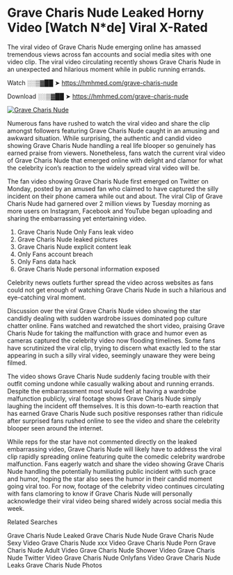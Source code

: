 ﻿# Grave Charis Nude Leaked Horny Video [Watch N*de] Viral X-Rated

The viral video of ﻿Grave Charis Nude emerging online has amassed tremendous views across fan accounts and social media sites with one video clip. The viral video circulating recently shows ﻿Grave Charis Nude in an unexpected and hilarious moment while in public running errands. 

Watch ░░▒▓██ ➤ https://hmhmed.com/grave-charis-nude

Download ░░▒▓██ ➤ https://hmhmed.com/grave-charis-nude

[![Grave Charis Nude](https://i.imgur.com/dJHk4Zq.gif)](https://hmhmed.com/grave-charis-nude)

Numerous fans have rushed to watch the viral video and share the clip amongst followers featuring ﻿Grave Charis Nude caught in an amusing and awkward situation. While surprising, the authentic and candid video showing ﻿Grave Charis Nude handling a real life blooper so genuinely has earned praise from viewers. Nonetheless, fans watch the current viral video of ﻿Grave Charis Nude that emerged online with delight and clamor for what the celebrity icon’s reaction to the widely spread viral video will be.

The fan video showing ﻿Grave Charis Nude first emerged on Twitter on Monday, posted by an amused fan who claimed to have captured the silly incident on their phone camera while out and about. The viral Clip of ﻿Grave Charis Nude had garnered over 2 million views by Tuesday morning as more users on Instagram, Facebook and YouTube began uploading and sharing the embarrassing yet entertaining video. 

1. ﻿Grave Charis Nude Only Fans leak video
2. ﻿Grave Charis Nude leaked pictures
3. ﻿Grave Charis Nude explicit content leak
4. Only Fans account breach
5. Only Fans data hack
6. ﻿Grave Charis Nude personal information exposed

Celebrity news outlets further spread the video across websites as fans could not get enough of watching ﻿Grave Charis Nude in such a hilarious and eye-catching viral moment. 

Discussion over the viral ﻿Grave Charis Nude video showing the star candidly dealing with sudden wardrobe issues dominated pop culture chatter online. Fans watched and rewatched the short video, praising ﻿Grave Charis Nude for taking the malfunction with grace and humor even as cameras captured the celebrity video now flooding timelines. Some fans have scrutinized the viral clip, trying to discern what exactly led to the star appearing in such a silly viral video, seemingly unaware they were being filmed.

The video shows ﻿Grave Charis Nude suddenly facing trouble with their outfit coming undone while casually walking about and running errands. Despite the embarrassment most would feel at having a wardrobe malfunction publicly, viral footage shows ﻿Grave Charis Nude simply laughing the incident off themselves. It is this down-to-earth reaction that has earned ﻿Grave Charis Nude such positive responses rather than ridicule after surprised fans rushed online to see the video and share the celebrity blooper seen around the internet.  

While reps for the star have not commented directly on the leaked embarrassing video, ﻿Grave Charis Nude will likely have to address the viral clip rapidly spreading online featuring quite the comedic celebrity wardrobe malfunction. Fans eagerly watch and share the video showing ﻿Grave Charis Nude handling the potentially humiliating public incident with such grace and humor, hoping the star also sees the humor in their candid moment going viral too. For now, footage of the celebrity video continues circulating with fans clamoring to know if ﻿Grave Charis Nude will personally acknowledge their viral video being shared widely across social media this week.

Related Searches

﻿Grave Charis Nude Leaked
﻿Grave Charis Nude Nude
﻿Grave Charis Nude Sexy Video
﻿Grave Charis Nude xxx Video
﻿Grave Charis Nude Porn
﻿Grave Charis Nude Adult Video
﻿Grave Charis Nude Shower Video
﻿Grave Charis Nude Twitter Video
﻿Grave Charis Nude Onlyfans Video
﻿Grave Charis Nude Leaks
﻿Grave Charis Nude Photos